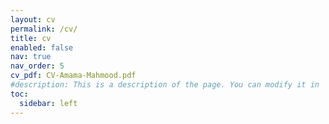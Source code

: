```yaml
---
layout: cv
permalink: /cv/
title: cv
enabled: false
nav: true
nav_order: 5
cv_pdf: CV-Amama-Mahmood.pdf
#description: This is a description of the page. You can modify it in '_pages/cv.md'. You can also change or remove the top pdf download button.
toc:
  sidebar: left
---
```

